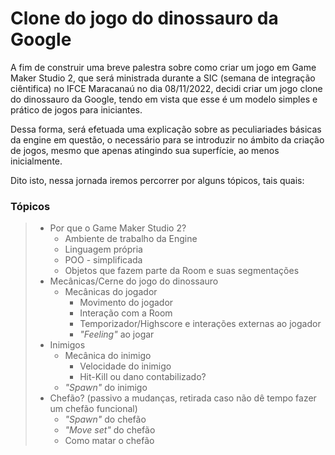 # **Clone do jogo do dinossauro da Google**

A fim de construir uma breve palestra sobre como criar um jogo em Game Maker Studio 2, que será ministrada durante a SIC (semana de integração ciêntifica) no IFCE Maracanaú no dia 08/11/2022, decidi criar um jogo clone do dinossauro da Google, tendo em vista que esse é um modelo simples e prático de jogos para iniciantes. 

Dessa forma, será efetuada uma explicação sobre as peculiariades básicas da engine em questão, o necessário para se introduzir no ámbito da criação de jogos, mesmo que apenas atingindo sua superfície, ao menos inicialmente.

Dito isto, nessa jornada iremos percorrer por alguns tópicos, tais quais:

### Tópicos

>- Por que o Game Maker Studio 2?
>   - Ambiente de trabalho da Engine
>   - Linguagem própria
>   - POO - simplificada
>   - Objetos que fazem parte da Room e suas segmentações
>- Mecânicas/Cerne do jogo do dinossauro
>   - Mecânicas do jogador
>     - Movimento do jogador
>     - Interação com a Room
>     - Temporizador/Highscore e interações externas ao jogador
>     - *"Feeling"* ao jogar
>- Inimigos
>   - Mecânica do inimigo
>     - Velocidade do inimigo
>     - Hit-Kill ou dano contabilizado?
>   - *"Spawn"* do inimigo
> - Chefão? (passivo a mudanças, retirada caso não dê tempo fazer um chefão funcional)
>     - *"Spawn"* do chefão
>     - *"Move set"* do chefão
>     - Como matar o chefão
